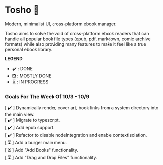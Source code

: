 # Tosho :book:

Modern, minimalist UI, cross-platform ebook manager.

Tosho aims to solve the void of cross-platform ebook readers that can handle all popular book file types (epub, pdf, markdown, comic archive formats) while also providing many features to make it feel like a true personal ebook library.

**LEGEND**

- :heavy_check_mark: : DONE
- :negative_squared_cross_mark: : MOSTLY DONE
- :hourglass_flowing_sand: : IN PROGRESS

### Goals For The Week Of 10/3 - 10/9

[ :heavy_check_mark: ] Dynamically render, cover art, book links from a system directory into the main view. <br>
[ :heavy_check_mark: ] Migrate to typescript. <br>
[ :heavy_check_mark: ] Add epub support. <br>
[ :heavy_check_mark: ] Refactor to disable nodeIntegration and enable contextIsolation. <br>
[ :hourglass_flowing_sand: ] Add a burger main menu. <br>
[ :hourglass_flowing_sand: ] Add "Add Books" functionality. <br>
[ :hourglass_flowing_sand: ] Add "Drag and Drop Files" functionality. <br>
